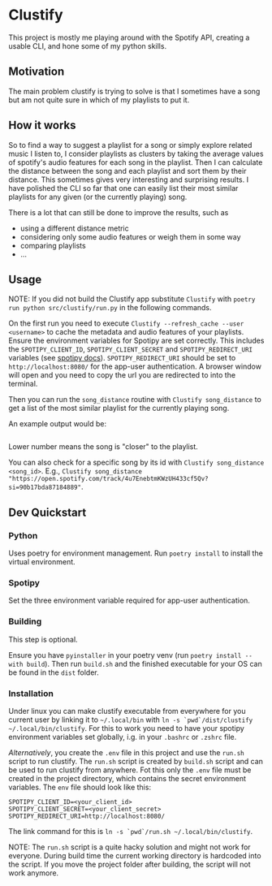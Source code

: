 # Clustify

This project is mostly me playing around with the Spotify API, creating a usable CLI, and hone some of my python skills.

## Motivation
The main problem clustify is trying to solve is that I sometimes have a song but am not quite sure in which of my playlists to put it.

## How it works
So to find a way to suggest a playlist for a song or simply explore related music I listen to, I consider playlists as clusters by taking the average values of spotify's audio features for each song in the playlist.
Then I can calculate the distance between the song and each playlist and sort them by their distance.
This sometimes gives very interesting and surprising results. I have polished the CLI so far that one can easily list their most similar playlists for any given (or the currently playing) song.

There is a lot that can still be done to improve the results, such as
- using a different distance metric
- considering only some audio features or weigh them in some way
- comparing playlists
- ...

## Usage

NOTE: If you did not build the Clustify app substitute `Clustify` with `poetry run python src/clustify/run.py` in the following commands.

On the first run you need to execute `Clustify --refresh_cache --user <username>` to cache the metadata and audio features of your playlists.
Ensure the environment variables for Spotipy are set correctly.
This includes the `SPOTIPY_CLIENT_ID`, `SPOTIPY_CLIENT_SECRET` and `SPOTIPY_REDIRECT_URI` variables (see [spotipy docs](https://spotipy.readthedocs.io/en/2.22.0/?highlight=URI#authorization-code-flow)).
`SPOTIPY_REDIRECT_URI` should be set to `http://localhost:8080/` for the app-user authentication.
A browser window will open and you need to copy the url you are redirected to into the terminal.

Then you can run the `song_distance` routine with `Clustify song_distance` to get a list of the most similar playlist for the currently playing song.

An example output would be:
```

```

Lower number means the song is "closer" to the playlist.

You can also check for a specific song by its id with `Clustify song_distance <song_id>`.
E.g., `Clustify song_distance "https://open.spotify.com/track/4u7EnebtmKWzUH433cf5Qv?si=90b17bda87184889"`.

## Dev Quickstart
### Python
Uses poetry for environment management.
Run `poetry install` to install the virtual environment.

### Spotipy
Set the three environment variable required for app-user authentication.

### Building
This step is optional.

Ensure you have `pyinstaller` in your poetry venv (run `poetry install --with build`).
Then run `build.sh` and the finished executable for your OS can be found in the `dist` folder.


### Installation

Under linux you can make clustify executable from everywhere for you current user by linking it to `~/.local/bin` with ```ln -s `pwd`/dist/clustify ~/.local/bin/clustify```.
For this to work you need to have your spotipy environment variables set globally, i.g. in your `.bashrc` or `.zshrc` file.

_Alternatively_, you create the `.env` file in this project and use the `run.sh` script to run clustify.
The `run.sh` script is created by `build.sh` script and can be used to run clustify from anywhere.
Fot this only the `.env` file must be created in the project directory, which contains the secret environment variables.
The `env` file should look like this:
```
SPOTIPY_CLIENT_ID=<your_client_id>
SPOTIPY_CLIENT_SECRET=<your_client_secret>
SPOTIPY_REDIRECT_URI=http://localhost:8080/
```
The link command for this is ```ln -s `pwd`/run.sh ~/.local/bin/clustify```.

NOTE: The `run.sh` script is a quite hacky solution and might not work for everyone. During build time the current working directory is hardcoded into the script. If you move the project folder after building, the script will not work anymore.